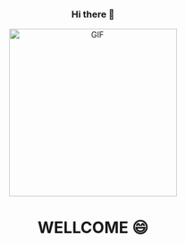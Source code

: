 <div align="center"> 
  
  ### Hi there 👋

<img align="center" alt="GIF" height="300px" src="https://www.piskelapp.com/static/resources/home/features/feature-open-source@2x.gif" />
<h1>WELLCOME 😄</h1>
<!--

<div align="center"> 
  
  ### Hi there 👋

<img align="center" alt="GIF" height="300px" src="https://www.piskelapp.com/static/resources/home/features/feature-open-source@2x.gif" />
<h1>WELLCOME 😄</h1>
<!--



## Minhas Estatísticas 

<p> <img align="left" src="https://github-readme-stats.vercel.app/api/top-langs?username=pjmenezes" alt="pjmenezes" /> </p>

<img align="center" src="https://github-readme-stats.vercel.app/api?username=pjmenezes" alt="pjmenezes" />

<img align="center" src="https://github-readme-streak-stats.herokuapp.com/?user=pjmenezes" alt="pjmenezes" />


**pjmenezes/pjmenezes** is a ✨ _special_ ✨ repository because its `README.md` (this file) appears on your GitHub profile.

Here are some ideas to get you started:

- 🔭 I’m currently working on ...
- 🌱 I’m currently learning ...
- 👯 I’m looking to collaborate on ...
- 🤔 I’m looking for help with ...
- 💬 Ask me about ...
- 📫 How to reach me: ...
- 😄 Pronouns: ...
- ⚡ Fun fact: ...
-->
</div>




**pjmenezes/pjmenezes** is a ✨ _special_ ✨ repository because its `README.md` (this file) appears on your GitHub profile.

Here are some ideas to get you started:

- 🔭 I’m currently working on ...
- 🌱 I’m currently learning ...
- 👯 I’m looking to collaborate on ...
- 🤔 I’m looking for help with ...
- 💬 Ask me about ...
- 📫 How to reach me: ...
- 😄 Pronouns: ...
- ⚡ Fun fact: ...
-->
</div>


